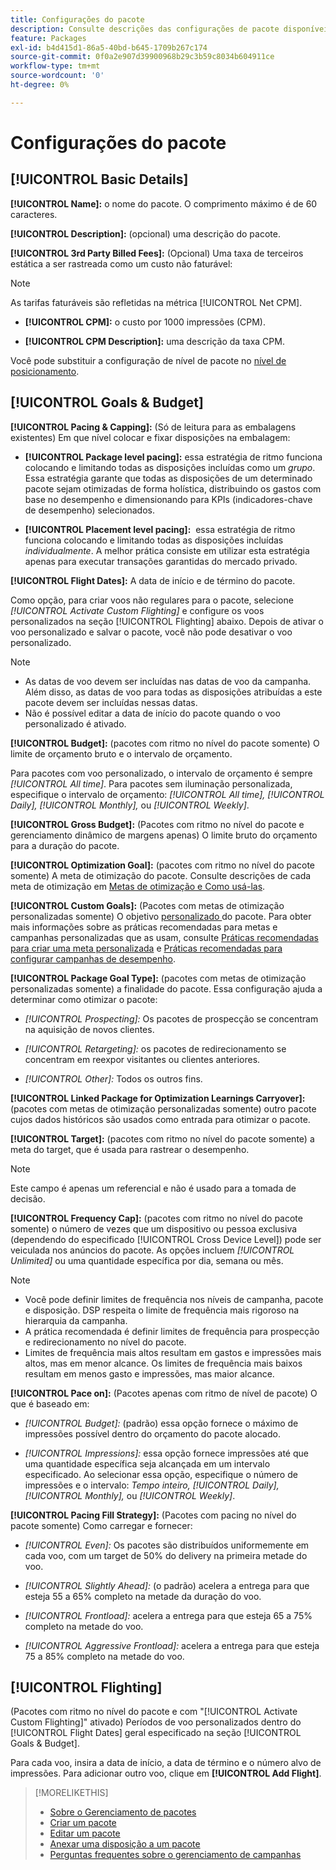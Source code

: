 ```yaml
---
title: Configurações do pacote
description: Consulte descrições das configurações de pacote disponíveis.
feature: Packages
exl-id: b4d415d1-86a5-40bd-b645-1709b267c174
source-git-commit: 0f0a2e907d39900968b29c3b59c8034b604911ce
workflow-type: tm+mt
source-wordcount: '0'
ht-degree: 0%

---
```


# Configurações do pacote

## [!UICONTROL Basic Details]

**[!UICONTROL Name]:** o nome do pacote. O comprimento máximo é de 60 caracteres.

**[!UICONTROL Description]:** (opcional) uma descrição do pacote.

**[!UICONTROL 3rd Party Billed Fees]:** (Opcional) Uma taxa de terceiros estática a ser rastreada como um custo não faturável:

>[!NOTE]
>
>As tarifas faturáveis são refletidas na métrica [!UICONTROL Net CPM].
* **[!UICONTROL CPM]:** o custo por 1000 impressões (CPM).

* **[!UICONTROL CPM Description]:** uma descrição da taxa CPM.

Você pode substituir a configuração de nível de pacote no [nível de posicionamento](/help/dsp/campaign-management/placements/placement-settings.md).

## [!UICONTROL Goals & Budget]

**[!UICONTROL Pacing & Capping]:** (Só de leitura para as embalagens existentes) Em que nível colocar e fixar disposições na embalagem:

* **[!UICONTROL Package level pacing]:** essa estratégia de ritmo funciona colocando e limitando todas as disposições incluídas como um  *grupo*. Essa estratégia garante que todas as disposições de um determinado pacote sejam otimizadas de forma holística, distribuindo os gastos com base no desempenho e dimensionando para KPIs (indicadores-chave de desempenho) selecionados.

* **[!UICONTROL Placement level pacing]:**  essa estratégia de ritmo funciona colocando e limitando todas as disposições incluídas  *individualmente*. A melhor prática consiste em utilizar esta estratégia apenas para executar transações garantidas do mercado privado.

**[!UICONTROL Flight Dates]:** A data de início e de término do pacote.

Como opção, para criar voos não regulares para o pacote, selecione *[!UICONTROL *Activate Custom Flighting]** e configure os voos personalizados na seção [!UICONTROL Flighting] abaixo. Depois de ativar o voo personalizado e salvar o pacote, você não pode desativar o voo personalizado.

>[!NOTE]
>
>* As datas de voo devem ser incluídas nas datas de voo da campanha. Além disso, as datas de voo para todas as disposições atribuídas a este pacote devem ser incluídas nessas datas.
> * Não é possível editar a data de início do pacote quando o voo personalizado é ativado.


**[!UICONTROL Budget]:**  (pacotes com ritmo no nível do pacote somente) O limite de orçamento bruto e o intervalo de orçamento.

Para pacotes com voo personalizado, o intervalo de orçamento é sempre *[!UICONTROL All time]*. Para pacotes sem iluminação personalizada, especifique o intervalo de orçamento: *[!UICONTROL All time],* *[!UICONTROL Daily],* *[!UICONTROL Monthly],* ou *[!UICONTROL Weekly]*.

**[!UICONTROL Gross Budget]:** (Pacotes com ritmo no nível do pacote e gerenciamento dinâmico de margens apenas) O limite bruto do orçamento para a duração do pacote.

**[!UICONTROL Optimization Goal]:**  (pacotes com ritmo no nível do pacote somente) A meta de otimização do pacote. Consulte descrições de cada meta de otimização em [Metas de otimização e Como usá-las](/help/dsp/optimization/optimization-goals.md).

**[!UICONTROL Custom Goals]:** (Pacotes com metas de otimização personalizadas somente) O objetivo  [personalizado ](/help/dsp/optimization/custom-goal-about.md) do pacote. Para obter mais informações sobre as práticas recomendadas para metas e campanhas personalizadas que as usam, consulte [Práticas recomendadas para criar uma meta personalizada](/help/dsp/optimization/custom-goal-best-practices.md) e [Práticas recomendadas para configurar campanhas de desempenho](/help/dsp/optimization/campaign-best-practices-performance.md).

**[!UICONTROL Package Goal Type]:**  (pacotes com metas de otimização personalizadas somente) a finalidade do pacote. Essa configuração ajuda a determinar como otimizar o pacote:

* *[!UICONTROL Prospecting]:* Os pacotes de prospecção se concentram na aquisição de novos clientes.

* *[!UICONTROL Retargeting]:* os pacotes de redirecionamento se concentram em reexpor visitantes ou clientes anteriores.

* *[!UICONTROL Other]:* Todos os outros fins.

**[!UICONTROL Linked Package for Optimization Learnings Carryover]:**  (pacotes com metas de otimização personalizadas somente) outro pacote cujos dados históricos são usados como entrada para otimizar o pacote.

**[!UICONTROL Target]:**  (pacotes com ritmo no nível do pacote somente) a meta do target, que é usada para rastrear o desempenho.

>[!NOTE]
>
>Este campo é apenas um referencial e não é usado para a tomada de decisão.

**[!UICONTROL Frequency Cap]:** (pacotes com ritmo no nível do pacote somente) o número de vezes que um dispositivo ou pessoa exclusiva (dependendo do especificado  [!UICONTROL Cross Device Level]) pode ser veiculada nos anúncios do pacote. As opções incluem *[!UICONTROL Unlimited]* ou uma quantidade específica por dia, semana ou mês.

>[!NOTE]
>
>* Você pode definir limites de frequência nos níveis de campanha, pacote e disposição. DSP respeita o limite de frequência mais rigoroso na hierarquia da campanha.
>* A prática recomendada é definir limites de frequência para prospecção e redirecionamento no nível do pacote.
> * Limites de frequência mais altos resultam em gastos e impressões mais altos, mas em menor alcance. Os limites de frequência mais baixos resultam em menos gasto e impressões, mas maior alcance.


**[!UICONTROL Pace on]:** (Pacotes apenas com ritmo de nível de pacote) O que é baseado em:

* *[!UICONTROL Budget]:* (padrão) essa opção fornece o máximo de impressões possível dentro do orçamento do pacote alocado.

* *[!UICONTROL Impressions]:* essa opção fornece impressões até que uma quantidade específica seja alcançada em um intervalo especificado. Ao selecionar essa opção, especifique o número de impressões e o intervalo: *Tempo inteiro,* *[!UICONTROL Daily],* *[!UICONTROL Monthly],* ou *[!UICONTROL Weekly]*.

**[!UICONTROL Pacing Fill Strategy]:** (Pacotes com pacing no nível do pacote somente) Como carregar e fornecer:

* *[!UICONTROL Even]:* Os pacotes são distribuídos uniformemente em cada voo, com um target de 50% do delivery na primeira metade do voo.

* *[!UICONTROL Slightly Ahead]:* (o padrão) acelera a entrega para que esteja 55 a 65% completo na metade da duração do voo.

* *[!UICONTROL Frontload]:* acelera a entrega para que esteja 65 a 75% completo na metade do voo.

* *[!UICONTROL Aggressive Frontload]:* acelera a entrega para que esteja 75 a 85% completo na metade do voo.

## [!UICONTROL Flighting]

(Pacotes com ritmo no nível do pacote e com &quot;[!UICONTROL Activate Custom Flighting]&quot; ativado) Períodos de voo personalizados dentro do [!UICONTROL Flight Dates] geral especificado na seção [!UICONTROL Goals & Budget].

Para cada voo, insira a data de início, a data de término e o número alvo de impressões. Para adicionar outro voo, clique em **[!UICONTROL Add Flight]**.

>[!MORELIKETHIS]
>
>* [Sobre o Gerenciamento de pacotes](package-about.md)
>* [Criar um pacote](package-create.md)
>* [Editar um pacote](package-edit.md)
>* [Anexar uma disposição a um pacote](package-attach-placement.md)
>* [Perguntas frequentes sobre o gerenciamento de campanhas](/help/dsp/campaign-management/campaign-management-faq.md)

